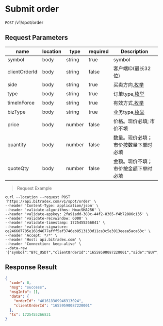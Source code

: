 # Submit order

`POST` /v1/spot/order

## Request Parameters

| name            | location   | type     | required    | Description                                 |
|---------------|------|--------|-------|------------------------------------|
| symbol        | body | string | true  | symbol                                |
| clientOrderId | body | string | false | 客户端ID(最长32位)                       |
| side          | body | string | true  | 买卖方向,[枚举](../README?id=买卖方向)       |
| type          | body | string | true  | 订单type,[枚举](../README?id=订单type)       |
| timeInForce   | body | string | true  | 有效方式,[枚举](../README.md?id=BizType) |
| bizType       | body | string | true  | 业务type,[枚举](../README.md?id=BizType) |
| price         | body | number | false | 价格。现价必填; 市价不填                      |
| quantity      | body | number | false | 数量。现价必填；市价按数量下单时必填                 |
| quoteQty      | body | number | false | 金额。现价不填；市价按金额下单时必填                 |

> Request Example

```shell
curl --location --request POST 'https://api.bitradex.com/v1/spot/order' \
--header 'Content-Type: application/json' \
--header 'validate-algorithms: HmacSHA256' \
--header 'validate-appkey: 2fa91add-388c-44f2-8365-f4b72886c135' \
--header 'validate-recvwindow: 6000' \
--header 'validate-timestamp: 1725455266041' \
--header 'validate-signature: ce246607785e168d4677afff5af3746eb8513133d11ca3c5e3913eeea5aca63c' \
--header 'Accept: */*' \
--header 'Host: api.bitradex.com' \
--header 'Connection: keep-alive' \
--data-raw '{"symbol":"BTC_USDT","clientOrderId":"16559590087220001","side":"BUY","type":"LIMIT","timeInForce":"FOK","bizType":"SPOT","price":40000,"quantity":2,"media":"btok","mediaChannel":"12345"}'
```

## Response Result

```json
{
  "code": 0,
  "msg": "success",
  "msgInfo": [],
  "data": {
    "orderId": "401618309946313024",
    "clientOrderId": "16559590087220001"
  },
  "ts": 1725455266831
}
```

